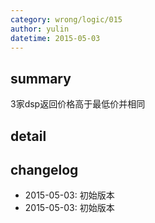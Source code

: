 ```yaml
---
category: wrong/logic/015
author: yulin
datetime: 2015-05-03
---
```


## summary

3家dsp返回价格高于最低价并相同

## detail



## changelog

- 2015-05-03: 初始版本
- 2015-05-03: 初始版本